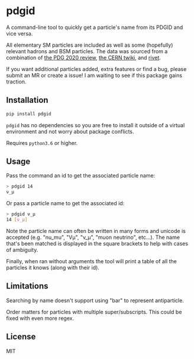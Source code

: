 # pdgid

A command-line tool to quickly get a particle's name from its PDGID and vice versa.

All elementary SM particles are included as well as some (hopefully) relevant
hadrons and BSM particles. The data was sourced from a combination of
[the PDG 2020 review](https://pdg.lbl.gov/2020/reviews/rpp2020-rev-monte-carlo-numbering.pdf),
[the CERN twiki](https://twiki.cern.ch/twiki/bin/view/Main/PdgId), and
[rivet](https://gitlab.com/hepcedar/rivet/-/blob/release-3-1-x/include/Rivet/Tools/ParticleName.hh).

If you want additional particles added, extra features or find a bug, please
submit an MR or create a issue! I am waiting to see if this package gains traction.

## Installation

```bash
pip install pdgid
```

`pdgid` has no dependencies so you are free to install it outside of a virtual
environment and not worry about package conflicts.

Requires `python3.6` or higher.

## Usage

Pass the command an id to get the associated particle name:
```bash
> pdgid 14
ν_μ
```
Or pass a particle name to get the associated id:
```bash
> pdgid ν_μ
14 [ν_μ]
```

Note the particle name can often be written in many forms and unicode is
accepted (e.g. "nu_mu", "Vμ", "ν_μ", "muon neutrino", etc...). The name that's been matched is displayed in the square brackets to help with cases of ambiguity.

Finally, when ran without arguments the tool will print a table of all the particles it
knows (along with their id).

## Limitations

Searching by name doesn't support using "bar" to represent antiparticle.

Order matters for particles with multiple super/subscripts. This could be
fixed with even more regex.

## License
MIT
